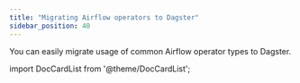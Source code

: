 ```yaml
---
title: "Migrating Airflow operators to Dagster"
sidebar_position: 40
---
```


You can easily migrate usage of common Airflow operator types to Dagster.

import DocCardList from '@theme/DocCardList';

<DocCardList />

